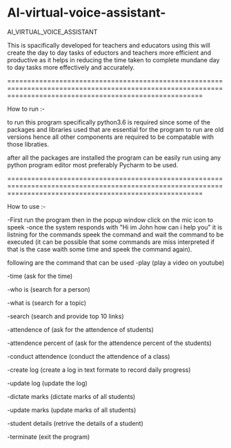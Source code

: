 # AI-virtual-voice-assistant-
AI_VIRTUAL_VOICE_ASSISTANT

This is spacifically developed for teachers and educators using this will create the day to day tasks of eductors and teachers more efficient and productive as it helps in reducing the time taken to complete mundane day to day tasks more effectively and accurately. 

=============================================================================================================================================================

How to run :-

to run this program specifically python3.6 is required since some of the packages and libraries used that are essential for the program to run are old versions hence all other components are required to be compatable with those libraties. 

after all the packages are installed the program can be easily run using any python program editor most preferably Pycharm to be used.

=============================================================================================================================================================

How to use :-

-First run the program then in the popup window click on the mic icon to speek 
-once the system responds with "Hi im John how can i help you" it is listning for the commands speek the command and wait the command to be executed 
(it can be possible that some commands are miss interpreted if that is the case waith some time and speek the command again).

following are the command that can be used 
-play (play a video on youtube) 

-time (ask for the time)

-who is (search for a person)

-what is (search for a topic)

-search (search and provide top 10 links)

-attendence of (ask for the attendence of students)

-attendence percent of (ask for the attendence percent of the students)

-conduct attendence (conduct the attendence of a class)

-create log (create a log in text formate to record daily progress)

-update log (update the log)

-dictate marks (dictate marks of all students)

-update marks (update marks of all students)

-student details (retrive the details of a student)

-terminate (exit the program)
